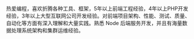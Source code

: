 热爱编程，喜欢折腾各种工具、框架，5年以上前端工程经验，4年以上PHP开发经验，3年以上大型互联网公司开发经验。对前端项目架构、性能、测试、质量、自动化等方面有深入理解和大量实践。熟悉 Node 后端服务开发，并且有海量数据处理系统架构和集群运维经验。
